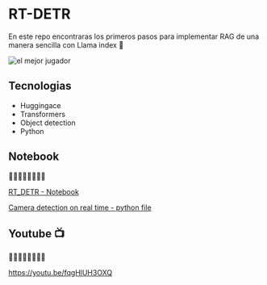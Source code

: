 # RT-DETR
En este repo encontraras los primeros pasos para implementar RAG de una manera sencilla con Llama index 🦙

![el mejor jugador](https://github.com/user-attachments/assets/108bed6f-cbdd-41d0-846b-c018e8e98dfb)

## Tecnologias

- Huggingace
- Transformers
- Object detection
- Python

## Notebook
🔽🔽🔽🔽🔽🔽🔽🔽 

[RT_DETR - Notebook](RT_DETR.ipynb)

[Camera detection on real time - python file](https://github.com/alarcon7a/rt-detr/blob/main/camera%20detection.py)



## Youtube 📺
🔽🔽🔽🔽🔽🔽🔽🔽 

https://youtu.be/fqgHlUH3OXQ
